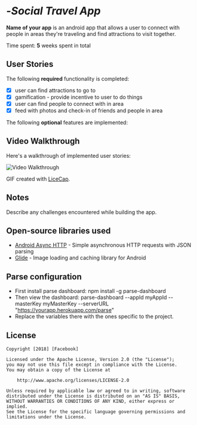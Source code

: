 # -*Social Travel App*

**Name of your app** is an android app that allows a user to connect with people in areas they're traveling and find attractions to visit together.

Time spent: **5** weeks spent in total

## User Stories

The following **required** functionality is completed:
* [x]	user can find attractions to go to
* [x]	gamification - provide incentive to user to do things
* [x] user can find people to connect with in area
* [x] feed with photos and check-in of friends and people in area

The following **optional** features are implemented:

## Video Walkthrough

Here's a walkthrough of implemented user stories:

<img src='http://i.imgur.com/link/to/your/gif/file.gif' title='Video Walkthrough' width='' alt='Video Walkthrough' />

GIF created with [LiceCap](http://www.cockos.com/licecap/).

## Notes

Describe any challenges encountered while building the app.

## Open-source libraries used

- [Android Async HTTP](https://github.com/loopj/android-async-http) - Simple asynchronous HTTP requests with JSON parsing
- [Glide](https://github.com/bumptech/glide) - Image loading and caching library for Android

## Parse configuration

- First install parse dashboard: npm install -g parse-dashboard
- Then view the dashboard: parse-dashboard --appId myAppId --masterKey myMasterKey --serverURL "https://yourapp.herokuapp.com/parse"
- Replace the variables there with the ones specific to the project.

## License

    Copyright [2018] [Facebook]

    Licensed under the Apache License, Version 2.0 (the "License");
    you may not use this file except in compliance with the License.
    You may obtain a copy of the License at

        http://www.apache.org/licenses/LICENSE-2.0

    Unless required by applicable law or agreed to in writing, software
    distributed under the License is distributed on an "AS IS" BASIS,
    WITHOUT WARRANTIES OR CONDITIONS OF ANY KIND, either express or implied.
    See the License for the specific language governing permissions and
    limitations under the License.
